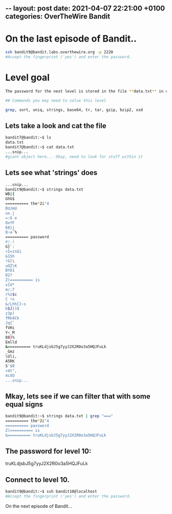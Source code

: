 --
layout: post
date:   2021-04-07 22:21:00 +0100
categories: OverTheWire Bandit
---
#  On the last episode of Bandit..

```bash
ssh bandit9@bandit.labs.overthewire.org -p 2220
#Accept the fingerprint ('yes') and enter the password.
```

# Level goal
```bash
The password for the next level is stored in the file **data.txt** in one of the few human-readable strings, preceded by several ‘=’ characters.

## Commands you may need to solve this level

grep, sort, uniq, strings, base64, tr, tar, gzip, bzip2, xxd
```

## Lets take a look and cat the file
```bash
bandit7@bandit:~$ ls
data.txt
bandit7@bandit:~$ cat data.txt
...snip...
#giant object here... Okay, need to look for stuff within it
```

## Lets see what 'strings' does

```bash
...snip...
bandit9@bandit:~$ strings data.txt
WB|{
GhG$
========== the*2i"4
DUJmU
ux.j
=:G e
OxYF
68}j
Q~a`%
========== password
#|-l
G}`:
<I=zsGi
&15h
!G[\
uOZ\K
BYD1
D2?
Z)========== is
x[U*
m/;7
r%z$c
C !n
&/Lhh[}~s
b$J})Q
z3p)
fRk4Ck
Jq{`
fVHi
Y<_M
88)%
Emlld
&========== truKLdjsbJ5g7yyJ2X2R0o3a5HQJFuLk
_Gmz
\Uli,
A5RK
S'$0
<4t",
4cXO
...snip...
```

## Mkay, lets see if we can filter that with some equal signs

```bash
bandit9@bandit:~$ strings data.txt | grep "==="
========== the*2i"4
========== password
Z)========== is
&========== truKLdjsbJ5g7yyJ2X2R0o3a5HQJFuLk
```

## The password for level 10:

truKLdjsbJ5g7yyJ2X2R0o3a5HQJFuLk


## Connect to level 10.
```bash
bandit9@bandit:~$ ssh bandit10@localhost
#Accept the fingerprint ('yes') and enter the password.
```

On the next episode of Bandit...
